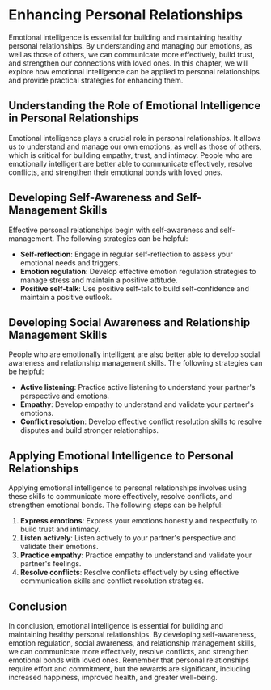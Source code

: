 Enhancing Personal Relationships
==================================================================================================================

Emotional intelligence is essential for building and maintaining healthy personal relationships. By understanding and managing our emotions, as well as those of others, we can communicate more effectively, build trust, and strengthen our connections with loved ones. In this chapter, we will explore how emotional intelligence can be applied to personal relationships and provide practical strategies for enhancing them.

Understanding the Role of Emotional Intelligence in Personal Relationships
--------------------------------------------------------------------------

Emotional intelligence plays a crucial role in personal relationships. It allows us to understand and manage our own emotions, as well as those of others, which is critical for building empathy, trust, and intimacy. People who are emotionally intelligent are better able to communicate effectively, resolve conflicts, and strengthen their emotional bonds with loved ones.

Developing Self-Awareness and Self-Management Skills
----------------------------------------------------

Effective personal relationships begin with self-awareness and self-management. The following strategies can be helpful:

* **Self-reflection**: Engage in regular self-reflection to assess your emotional needs and triggers.
* **Emotion regulation**: Develop effective emotion regulation strategies to manage stress and maintain a positive attitude.
* **Positive self-talk**: Use positive self-talk to build self-confidence and maintain a positive outlook.

Developing Social Awareness and Relationship Management Skills
--------------------------------------------------------------

People who are emotionally intelligent are also better able to develop social awareness and relationship management skills. The following strategies can be helpful:

* **Active listening**: Practice active listening to understand your partner's perspective and emotions.
* **Empathy**: Develop empathy to understand and validate your partner's emotions.
* **Conflict resolution**: Develop effective conflict resolution skills to resolve disputes and build stronger relationships.

Applying Emotional Intelligence to Personal Relationships
---------------------------------------------------------

Applying emotional intelligence to personal relationships involves using these skills to communicate more effectively, resolve conflicts, and strengthen emotional bonds. The following steps can be helpful:

1. **Express emotions**: Express your emotions honestly and respectfully to build trust and intimacy.
2. **Listen actively**: Listen actively to your partner's perspective and validate their emotions.
3. **Practice empathy**: Practice empathy to understand and validate your partner's feelings.
4. **Resolve conflicts**: Resolve conflicts effectively by using effective communication skills and conflict resolution strategies.

Conclusion
----------

In conclusion, emotional intelligence is essential for building and maintaining healthy personal relationships. By developing self-awareness, emotion regulation, social awareness, and relationship management skills, we can communicate more effectively, resolve conflicts, and strengthen emotional bonds with loved ones. Remember that personal relationships require effort and commitment, but the rewards are significant, including increased happiness, improved health, and greater well-being.

